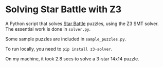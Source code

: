 # Solving Star Battle with Z3

A Python script that solves [Star Battle](https://www.puzzle-star-battle.com/) puzzles, using the Z3 SMT solver. The essential work is done in ```solver.py```.

Some sample puzzles are included in ```sample_puzzles.py```.

To run locally, you need to ```pip install z3-solver```.

On my machine, it took 2.8 secs to solve a 3-star 14x14 puzzle.
